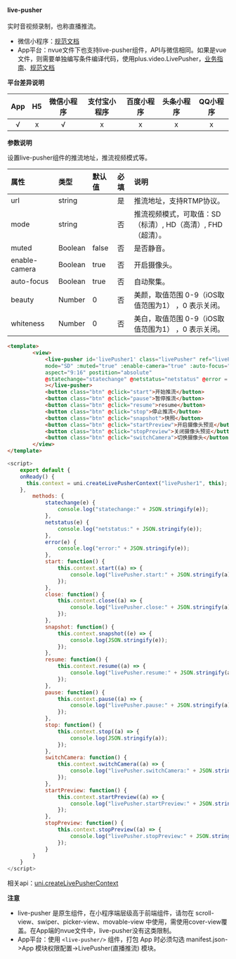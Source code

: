 #### live-pusher

实时音视频录制，也称直播推流。

- 微信小程序：[规范文档](https://developers.weixin.qq.com/miniprogram/dev/component/live-pusher.html)
- App平台：nvue文件下也支持live-pusher组件，API与微信相同。如果是vue文件，则需要单独编写条件编译代码，使用plus.video.LivePusher，[业务指南](https://ask.dcloud.net.cn/article/13416)、[规范文档](http://www.html5plus.org/doc/zh_cn/video.html#plus.video.LivePusher)


**平台差异说明**

|App|H5|微信小程序|支付宝小程序|百度小程序|头条小程序|QQ小程序|
|:-:|:-:|:-:|:-:|:-:|:-:|:-:|
|√|x|√|x|x|x|x|

**参数说明**

设置live-pusher组件的推流地址，推流视频模式等。

属性|类型 |默认值|必填|说明:--|:--|:--|:--|:--|
url|string| |是|推流地址，支持RTMP协议。
mode |string| |否|推流视频模式，可取值：SD（标清）, HD（高清）, FHD（超清）。
muted|Boolean|false|否|是否静音。
enable-camera|Boolean|true|否|开启摄像头。
auto-focus|Boolean|true|否|自动聚集。
beauty|Number|0|否|美颜，取值范围 0-9（iOS取值范围为1） ，0 表示关闭。
whiteness|Number|0|否|美白，取值范围 0-9（iOS取值范围为1） ，0 表示关闭。


```html
<template>
		<view>
			<live-pusher id='livePusher1' class="livePusher" ref="livePusher" url=""
			mode="SD" :muted="true" :enable-camera="true" :auto-focus="true" :beauty="1" whiteness="2"
			aspect="9:16" postition="absolute"
			@statechange="statechange" @netstatus="netstatus" @error = "error"
			></live-pusher>
			<button class="btn" @click="start">开始推流</button>
			<button class="btn" @click="pause">暂停推流</button>
			<button class="btn" @click="resume">resume</button>
			<button class="btn" @click="stop">停止推流</button>
			<button class="btn" @click="snapshot">快照</button>
			<button class="btn" @click="startPreview">开启摄像头预览</button>
			<button class="btn" @click="stopPreview">关闭摄像头预览</button>
			<button class="btn" @click="switchCamera">切换摄像头</button>
		</view>
</template>
```

```javascript
<script>
	export default {
    onReady() {
      this.context = uni.createLivePusherContext("livePusher1", this);
    },
		methods: {
			statechange(e) {
				console.log("statechange:" + JSON.stringify(e));
			},
			netstatus(e) {
				console.log("netstatus:" + JSON.stringify(e));
			},
			error(e) {
				console.log("error:" + JSON.stringify(e));
			},
			start: function() {
				this.context.start((a) => {
					console.log("livePusher.start:" + JSON.stringify(a));
				});
			},
			close: function() {
				this.context.close((a) => {
					console.log("livePusher.close:" + JSON.stringify(a));
				});
			},
			snapshot: function() {
				this.context.snapshot((e) => {
					console.log(JSON.stringify(e));
				});
			},
			resume: function() {
				this.context.resume((a) => {
					console.log("livePusher.resume:" + JSON.stringify(a));
				});
			},
			pause: function() {
				this.context.pause((a) => {
					console.log("livePusher.pause:" + JSON.stringify(a));
				});
			},
			stop: function() {
				this.context.stop((a) => {
					console.log(JSON.stringify(a));
				});
			},
			switchCamera: function() {
				this.context.switchCamera((a) => {
					console.log("livePusher.switchCamera:" + JSON.stringify(a));
				});
			},
			startPreview: function() {
				this.context.startPreview((a) => {
					console.log("livePusher.startPreview:" + JSON.stringify(a));
				});
			},
			stopPreview: function() {
				this.context.stopPreview((a) => {
					console.log("livePusher.stopPreview:" + JSON.stringify(a));
				});
			}
		}
	}
</script>
```

相关api：[uni.createLivePusherContext](/api/media/live-pusher-context?id=createLivePusherContext)



**注意**

* live-pusher 是原生组件，在小程序端层级高于前端组件，请勿在 scroll-view、swiper、picker-view、movable-view 中使用，需使用cover-view覆盖。在App端的nvue文件中，live-pusher没有这类限制。
* App平台：使用 `<live-pusher/>` 组件，打包 App 时必须勾选 manifest.json->App 模块权限配置->LivePusher(直播推流) 模块。
